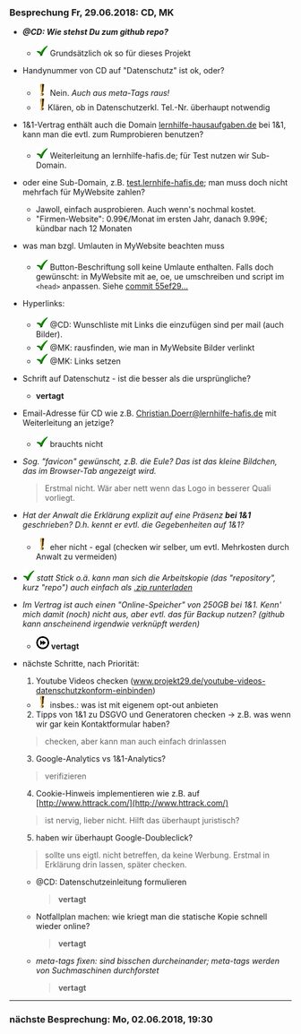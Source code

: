 ### Besprechung Fr, 29.06.2018: CD, MK ###
- ***@CD: Wie stehst Du zum github repo?***
  * ![check](check.png)  Grundsätzlich ok so für dieses Projekt
  >

- Handynummer von CD auf "Datenschutz" ist ok, oder?
  * ![todo](exclamation.png) Nein. *Auch aus meta-Tags raus!*
  * ![todo](exclamation.png)Klären, ob in Datenschutzerkl. Tel.-Nr. überhaupt notwendig
  >

- 1&1-Vertrag enthält auch die Domain [lernhilfe-hausaufgaben.de](http://www.lernhilfe-hausaufgaben.de) bei 1&1,
  kann man die evtl. zum Rumprobieren benutzen?
  * ![check](check.png) Weiterleitung an lernhilfe-hafis.de; für Test nutzen wir Sub-Domain.
  >

- oder eine Sub-Domain, z.B. [test.lernhife-hafis.de](http://test.lernhilfe-hafis.de);
  man muss doch nicht mehrfach für MyWebsite zahlen?
  * Jawoll, einfach ausprobieren. Auch wenn's nochmal kostet.
  * "Firmen-Website": 0.99€/Monat im ersten Jahr, danach 9.99€; kündbar nach 12 Monaten
  >

- was man bzgl. Umlauten in MyWebsite beachten muss
  * ![check](check.png)  Button-Beschriftung soll keine Umlaute enthalten. Falls doch gewünscht: in MyWebsite mit ae, oe, ue umschreiben und script im `<head>` anpassen. Siehe [commit 55ef29...](https://github.com/meisl/hafis/commit/55ef29f2b02b06c44ca04b6a3b367bb67319d85a)
  >
  
- Hyperlinks:
  * ![check](check.png) @CD: Wunschliste mit Links die einzufügen sind per mail (auch Bilder).
  * ![check](check.png) @MK: rausfinden, wie man in MyWebsite Bilder verlinkt
  * ![check](check.png) @MK: Links setzen
  >




- Schrift auf Datenschutz - ist die besser als die ursprüngliche?
  * **vertagt**
  >
    
- Email-Adresse für CD wie z.B. Christian.Doerr@lernhilfe-hafis.de
  mit Weiterleitung an jetzige?
  * ![check](check.png)  brauchts nicht
  >

- *Sog. "favicon" gewünscht, z.B. die Eule? Das ist das kleine Bildchen, das im Browser-Tab angezeigt wird.*
  > Erstmal nicht. Wär aber nett wenn das Logo in besserer Quali vorliegt.

- *Hat der Anwalt die Erklärung explizit auf eine Präsenz **bei 1&1** geschrieben?
  D.h. kennt er evtl. die Gegebenheiten auf 1&1?*
  * ![todo](exclamation.png) eher nicht - egal (checken wir selber, um evtl. Mehrkosten durch Anwalt zu vermeiden)
  >

- ![check](check.png) *statt Stick o.ä. kann man sich die Arbeitskopie (das "repository", kurz "repo")
  auch einfach als [.zip runterladen](https://github.com/meisl/hafis/archive/master.zip)*

- *Im Vertrag ist auch einen "Online-Speicher" von 250GB bei 1&1. Kenn' mich damit (noch) nicht aus,
  aber evtl. das für Backup nutzen? (github kann anscheinend irgendwie verknüpft werden)*
  * ![later](fastforward.png) **vertagt**
  >

- nächste Schritte, nach Priorität:
  1. Youtube Videos checken (www.projekt29.de/youtube-videos-datenschutzkonform-einbinden)
    * ![todo](exclamation.png) insbes.: was ist mit eigenem opt-out anbieten
  
  2. Tipps von 1&1 zu DSGVO und Generatoren checken
    -> z.B. was wenn wir gar kein Kontaktformular haben?
    > checken, aber kann man auch einfach drinlassen
    
  3. Google-Analytics vs 1&1-Analytics?
    > verifizieren
  
  4. Cookie-Hinweis implementieren wie z.B. auf [http://www.httrack.com/](http://www.httrack.com/)
    > ist nervig, lieber nicht. Hilft das überhaupt juristisch?

  5. haben wir überhaupt Google-Doubleclick?
    > sollte uns eigtl. nicht betreffen, da keine Werbung. Erstmal in Erklärung drin lassen, später checken.

  * @CD: Datenschutzeinleitung formulieren
    > **vertagt**
    
  * Notfallplan machen: wie kriegt man die 
    statische Kopie schnell wieder online?
    > **vertagt**

  * *meta-tags fixen: sind bisschen durcheinander; meta-tags werden von Suchmaschinen durchforstet*
    > **vertagt**
  
___
  
### nächste Besprechung: Mo, 02.06.2018, 19:30 ###
  
